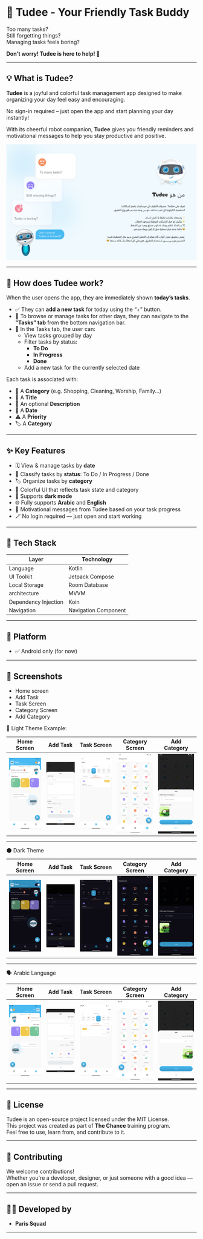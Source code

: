 # 🤖 Tudee - Your Friendly Task Buddy

Too many tasks?  
Still forgetting things?  
Managing tasks feels boring?

**Don't worry! Tudee is here to help! 🎉**

---

## 💡 What is Tudee?

**Tudee** is a joyful and colorful task management app designed to make organizing your day feel easy and encouraging.

No sign-in required – just open the app and start planning your day instantly!

With its cheerful robot companion, **Tudee** gives you friendly reminders and motivational messages to help you stay productive and positive.

![Home](assets/who_is_tudee.png)

---

## 🧭 How does Tudee work?

When the user opens the app, they are immediately shown **today’s tasks**.

- ✅ They can **add a new task** for today using the “+” button.
- 📆 To browse or manage tasks for other days, they can navigate to the **“Tasks” tab** from the bottom navigation bar.
- 🔄 In the Tasks tab, the user can:
  - View tasks grouped by day
  - Filter tasks by status:
    - **To Do**
    - **In Progress**
    - **Done**
  - Add a new task for the currently selected date

Each task is associated with:

- 📂 A **Category** (e.g. Shopping, Cleaning, Worship, Family…)
- 📝 A **Title**
- 📄 An optional **Description**
- 📅 A **Date**
- ⚠️ A **Priority**
- 🏷️ A **Category**
---

## ✨ Key Features

- 🗓 View & manage tasks by **date**
- 🧾 Classify tasks by **status**: To Do / In Progress / Done
- 🏷 Organize tasks by **category**
- 🎨 Colorful UI that reflects task state and category
- 🌙 Supports **dark mode**
- 🌐 Fully supports **Arabic** and **English**
- 🤖 Motivational messages from Tudee based on your task progress
- 🪄 No login required — just open and start working

---

## 🧱 Tech Stack

| Layer | Technology |
|-------|------------|
| Language | Kotlin |
| UI Toolkit | Jetpack Compose |
| Local Storage | Room Database |
| architecture | MVVM |
| Dependency Injection | Koin |
| Navigation | Navigation Component |

---

## 📱 Platform

- ✅ Android only (for now)

---

## 📸 Screenshots

- Home screen
- Add Task
- Task Screen
- Category Screen
- Add Category

🔆 Light Theme
Example:

| Home Screen | Add Task | Task Screen | Category Screen | Add Category |
|-------------|-------------|-------------|-------------|-------------|
| <img src="assets/home_screen.png" alt="description" width="150"/> | <img src="assets/add_task_screen.png" alt="description" width="150"/> | <img src="assets/task_screen.png" alt="description" width="150"/> |<img src="assets/category_screen.png" alt="description" width="150"/> |<img src="assets/new_category_screen.png" alt="description" width="150"/> |

---
🌑 Dark Theme

| Home Screen | Add Task | Task Screen | Category Screen | Add Category |
|-------------|-------------|-------------|-------------|-------------|
| <img src="assets/home_screen_dark.png" alt="description" width="150"/> | <img src="assets/add_task_screen_dark.png" alt="description" width="150"/> | <img src="assets/task_screen_dark.png" alt="description" width="150"/> |<img src="assets/category_screen_dark.png" alt="description" width="150"/> |<img src="assets/add_category_screen_dark.png" alt="description" width="150"/> |

---
🗣️ Arabic Language

| Home Screen | Add Task | Task Screen | Category Screen | Add Category |
|-------------|-------------|-------------|-------------|-------------|
| <img src="assets/home_screen_ar.png" alt="description" width="150"/> | <img src="assets/add_task_screen_ar.png" alt="description" width="150"/> | <img src="assets/task_screen_ar.png" alt="description" width="150"/> |<img src="assets/category_screen_ar.png" alt="description" width="150"/> |<img src="assets/add_category_ar.png" alt="description" width="150"/> |

---
## 📄 License

Tudee is an open-source project licensed under the MIT License.  
This project was created as part of **The Chance** training program.  
Feel free to use, learn from, and contribute to it.

---

## 🤝 Contributing

We welcome contributions!  
Whether you're a developer, designer, or just someone with a good idea — open an issue or send a pull request.

---

## 👨‍💻 Developed by

- **Paris Squad**

---

